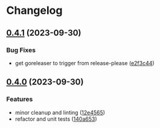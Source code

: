 # Changelog

## [0.4.1](https://github.com/catpaladin/aws-sso-util/compare/v0.4.0...v0.4.1) (2023-09-30)


### Bug Fixes

* get goreleaser to trigger from release-please ([e2f3c44](https://github.com/catpaladin/aws-sso-util/commit/e2f3c44b6e33812c2f560b6a2411d26ed9202ddd))

## [0.4.0](https://github.com/catpaladin/aws-sso-util/compare/v0.3.0...v0.4.0) (2023-09-30)


### Features

* minor cleanup and linting ([12e4565](https://github.com/catpaladin/aws-sso-util/commit/12e4565cc1635b339bc9c26a86cee2e1b333efe2))
* refactor and unit tests ([140a653](https://github.com/catpaladin/aws-sso-util/commit/140a653f34efd43b027313d4b5f3ccff3a62ce6e))
